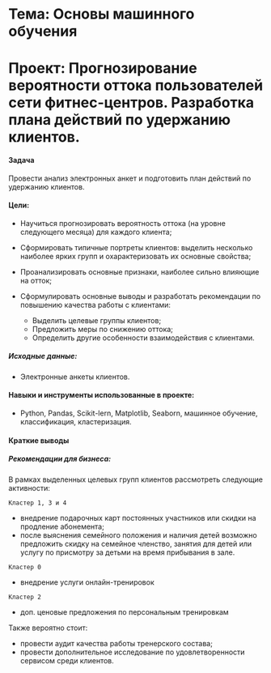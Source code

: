 # Тема:  Основы машинного обучения

# Проект: Прогнозирование вероятности оттока пользователей сети фитнес-центров. Разработка плана действий по удержанию клиентов.

#### Задача
Провести анализ электронных анкет и подготовить план действий по удержанию клиентов.

#### Цели:
* Научиться прогнозировать вероятность оттока (на уровне следующего месяца) для каждого клиента;

* Сформировать типичные портреты клиентов: выделить несколько наиболее ярких групп и охарактеризовать их основные свойства;

* Проанализировать основные признаки, наиболее сильно влияющие на отток;

* Сформулировать основные выводы и разработать рекомендации по повышению качества работы с клиентами:
    * Выделить целевые группы клиентов;
    * Предложить меры по снижению оттока;
    * Определить другие особенности взаимодействия с клиентами.

##### Исходные данные:

* Электронные анкеты клиентов.


#### Навыки и инструменты использованные в проекте:
* Python, Pandas, Scikit-lern, Matplotlib, Seaborn, машинное обучение, классификация, кластеризация.



#### Краткие выводы
##### Рекомендации для бизнеса:

В рамках выделенных целевых групп клиентов рассмотреть следующие активности:

`Кластер 1, 3 и 4`
- внедрение подарочных карт постоянных участников или скидки на продление абонемента;
- после выяснения семейного положения и наличия детей возможно предложить скидку на семейное членство, занятия для детей или услугу по присмотру за детьми на время прибывания в зале.


`Кластер 0`
- внедрение услуги онлайн-тренировок


`Кластер 2`
- доп. ценовые предложения по персональным тренировкам


Также вероятно стоит:
- провести аудит качества работы тренерского состава;
- провести дополнительное исследование по удовлетворенности сервисом среди клиентов.